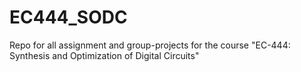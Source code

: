 # EC444_SODC

Repo for all assignment and group-projects for the course "EC-444: Synthesis and Optimization of Digital Circuits"
